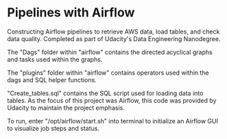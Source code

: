 # Pipelines with Airflow

Constructing Airflow pipelines to retrieve AWS data, load tables, and check data quality. Completed as part of Udacity's Data Engineering Nanodegree.

The "Dags" folder within "airflow" contains the directed acyclical graphs and tasks used within the graphs.

The "plugins" folder within "airflow" contains operators used within the dags and SQL helper functions.

"Create_tables.sql" contains the SQL script used for loading data into tables.  As the focus of this project was Airflow, this code was provided by Udacity to maintain the project emphasis.

To run, enter "/opt/airflow/start.sh" into terminal to initialize an Airflow GUI to visualize job steps and status.
